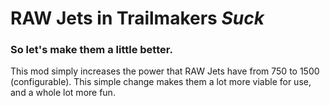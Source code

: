 # RAW Jets in Trailmakers *Suck*

### So let's make them a little better.
This mod simply increases the power that RAW Jets have from 750 to 1500 (configurable). This simple change makes them a lot more viable for use, and a whole lot more fun.